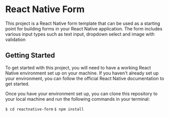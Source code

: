 # React Native Form

This project is a React Native form template that can be used as a starting point for building forms in your React Native application.
The form includes various input types such as text input, dropdown select and image with validation

## Getting Started

To get started with this project, you will need to have a working React Native environment set up on your machine. If you haven't already set up your environment, you can follow the official React Native documentation to get started.

Once you have your environment set up, you can clone this repository to your local machine and run the following commands in your terminal:

`$ cd reactnative-form`
`$ npm install`
